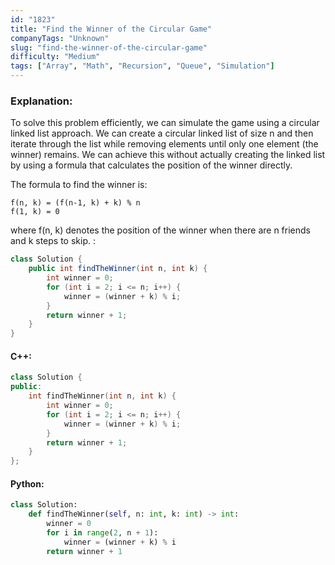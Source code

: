 ```yaml
---
id: "1823"
title: "Find the Winner of the Circular Game"
companyTags: "Unknown"
slug: "find-the-winner-of-the-circular-game"
difficulty: "Medium"
tags: ["Array", "Math", "Recursion", "Queue", "Simulation"]
---
```


### Explanation:
To solve this problem efficiently, we can simulate the game using a circular linked list approach. We can create a circular linked list of size n and then iterate through the list while removing elements until only one element (the winner) remains. We can achieve this without actually creating the linked list by using a formula that calculates the position of the winner directly.

The formula to find the winner is:
```plaintext
f(n, k) = (f(n-1, k) + k) % n
f(1, k) = 0
```
where f(n, k) denotes the position of the winner when there are n friends and k steps to skip.
:
```java
class Solution {
    public int findTheWinner(int n, int k) {
        int winner = 0;
        for (int i = 2; i <= n; i++) {
            winner = (winner + k) % i;
        }
        return winner + 1;
    }
}
```

#### C++:
```cpp
class Solution {
public:
    int findTheWinner(int n, int k) {
        int winner = 0;
        for (int i = 2; i <= n; i++) {
            winner = (winner + k) % i;
        }
        return winner + 1;
    }
};
```

#### Python:
```python
class Solution:
    def findTheWinner(self, n: int, k: int) -> int:
        winner = 0
        for i in range(2, n + 1):
            winner = (winner + k) % i
        return winner + 1
```